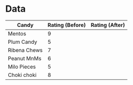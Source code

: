 # Data
| Candy        | Rating (Before) | Rating (After) |
| ------------ | --------------- | -------------- |
| Mentos       | 9               |                |
| Plum Candy   | 5                |                |
| Ribena Chews | 7                |                |
| Peanut MnMs  | 6                |                |
| Milo Pieces  | 5                |                |
| Choki choki  | 8                |                |
